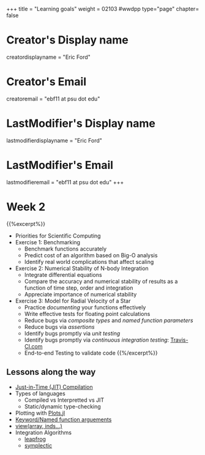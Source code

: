 +++
title = "Learning goals"
weight = 02103  #wwdpp
type="page"
chapter= false

# Creator's Display name
creatordisplayname = "Eric Ford"
# Creator's Email
creatoremail = "ebf11 at psu dot edu"
# LastModifier's Display name
lastmodifierdisplayname = "Eric Ford"
# LastModifier's Email
lastmodifieremail = "ebf11 at psu dot edu"
+++

# Week 2

{{%excerpt%}}
- Priorities for Scientific Computing
- Exercise 1:  Benchmarking
   + Benchmark functions accurately
   + Predict cost of an algorithm based on Big-O analysis
   + Identify real world complications that affect scaling
- Exercise 2:  Numerical Stability of N-body Integration
   + Integrate differential equations
   + Compare the accuracy and numerical stability of results as a function of time step, order and integration
   + Appreciate importance of numerical stability
- Exercise 3: Model for Radial Velocity of a Star
   + Practice _documenting_ your functions effectively
   + Write effective tests for floating point calculations 
   + Reduce bugs via _composite types_ and _named function parameters_
   + Reduce bugs via _assertions_
   + Identify bugs promptly via _unit testing_
   + Identify bugs promptly via _continuous integration testing_: [Travis-CI.com](https://travis-ci.com/)
   + End-to-end Testing to validate code
{{%/excerpt%}}

## Lessons along the way

+ [Just-in-Time (JIT) Compilation](https://en.wikipedia.org/wiki/Just-in-time_compilation)
+ Types of languages
  - Compiled vs Interpretted vs JIT
  - Static/dynamic type-checking
+ Plotting with [Plots.jl](https://github.com/JuliaPlots/Plots.jl)
+ [Keyword/Named function arguements](https://docs.julialang.org/en/v1/manual/functions/index.html#Keyword-Arguments-1)
+ [view(array, inds...)](https://docs.julialang.org/en/v1/base/arrays/#Views-(SubArrays-and-other-view-types)-1)
+ Integration Algorithms
  - [leapfrog](https://en.wikipedia.org/wiki/Leapfrog_integration)
  - [symplectic](https://en.wikipedia.org/wiki/Symplectic_integrator)

